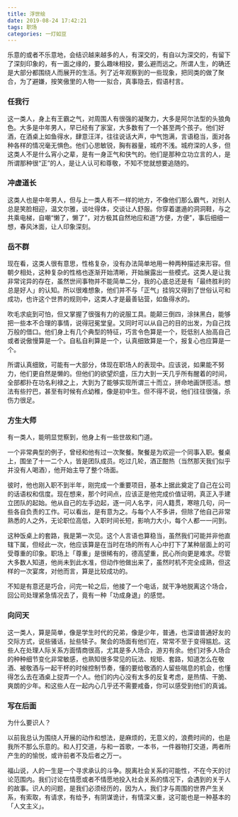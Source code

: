 ```yaml
---
title: 浮世绘
date: 2019-08-24 17:42:21
tags: 职场
categories: 一灯如豆
---
```


乐意的或者不乐意地，会结识越来越多的人，有深交的，有自以为深交的，有留下了深刻印象的，有一面之缘的，要么趣味相投，要么避而远之。所谓人生，的确还是大部分都围绕人而展开的生活。列了近年观察到的一些现象，把同类的做了聚合，为了避嫌，按笑傲里的人物一一拟合，真事隐去，假语村言。

### 任我行

这一类人，身上有王霸之气，对周围人有很强的凝聚力，大多是阿尔法型的头狼角色。大多是中年男人，早已经有了家室，大多数有了一个甚至两个孩子。他们好酒，在酒桌上如鱼得水，肆意汪洋，往往说话大声，中气饱满，言语稳当，面对各种各样的情况毫无惧色。他们心思敏锐，胸有器量，城府不浅。城府深的人多，但这类人不是什么宵小之辈，是有一身正气和侠气的。他们是那种立功立言的人，是所谓那种很“正”的人，是让人认可和尊敬，不知不觉就想要追随的。

### 冲虚道长

这类人也是中年男人，但与上一类人有不一样的地方，不像他们那么霸气，对别人总是笑脸相迎，温文尔雅，谈吐得体，交谈让人舒服。你穿着邋遢的洞洞鞋，与之共乘电梯，自嘲“懒了，懒了”，对方极其自然地应和道“方便，方便”，事后细细一想，春风沐面，让人印象深刻。

### 岳不群

现在看，这类人很有意思，性格复杂，没有办法简单地用一种两种描述来形容。但朝夕相处，这种复杂的性格也逐渐开始清晰，开始展露出一些模式。这类人是让我非常诧异的存在，虽然世间事物并不能简单二分，我的心底总还是有「最终胜利的总是好人」的认知。所以很难想象，他们并不与「正气」挂钩又得到了世俗认可和成功，也许这个世界的规则中，这类人才是最善钻营，如鱼得水的。

吹毛求疵到可怕，但又掌握了很强有力的说服工具。能颠三倒四，涂抹黑白，能够把一些本不合理的事情，说得冠冕堂皇。又同时可以从自己的目的出发，为自己找万般的借口。他们身上有几个典型的特征，巧言令色算是一个，贬低别人抬高自己或者说傲慢算是一个。自私自利算是一个，认真细致算是一个，报复心也应算是一个。

所谓认真细致，可能有一大部分，体现在职场人的表现中。应该说，如果能不努力，他们更自然是懒的。但他们的欲望炽盛，压力大到一天几乎所有醒着的时间，全部都扑在功名利禄之上，大到为了能够实现所谓三十而立，拼命地画饼揽活。想法有些拧巴，甚至有时候有点幼稚，像是初中生。但不得不说，他们往往很强，杀伤力很足。

### 方生大师

有一类人，能明显觉察到，他身上有一些世故和门道。

一个非常典型的例子，曾经和他有过一次聚餐。聚餐是为欢迎一个同事入职。餐桌上，围坐了十一二个人，皆是团队成员。吃过几轮，酒正酣热（当然那天我们似乎并没有人喝酒），他开始主导了整个场面。

彼时，他也刚入职不到半年，刚完成一个重要项目，基本上据此奠定了自己在公司的话语权和信度。现在想来，那个时间点，应该正是他完成价值证明，真正入手建立团队的起始。他从自己的左手边起，逐一问人名字，问人籍贯，寒暄几句，问一些各自负责的工作。可以看出，是有意为之。与每个人不多讲，但除了他自己非常熟悉的人之外，无论职位高低，入职时间长短，影响力大小，每个人都一一问到。

这种饭桌上的套路，我是第一次见。这个人言语也算稳当，虽然我们可能并非他直辖下属，但经此一次，他应该算是在当时在场的所有人心中打下了某种层面上的可受尊重的印象。职场上「尊重」是很稀有的，德高望重，民心所向更是难求。尽管大多数人知道，他尚未到此水准，但动作他做出来了，虽然时机不完全成熟，但这样的一次宴席，对他而言，算是比较成功的。

不知是有意还是巧合，问完一轮之后，他接了一个电话，就干净地脱离这个场合，回公司处理紧急情况去了，竟有一种「功成身退」的感觉。

### 向问天

这一类人，算是简单，像是学生时代的兄弟，像是少年，普通，也深谙普通好友的交际方式，说些骚话，扯些犊子。聚会的场面有他们在，常常不至于变得尴尬。这些人在处理人际关系方面情商很高，尤其是多人场合，游刃有余。他们对多人场合的种种细节变化非常敏感，也熟知很多常见的玩法、规矩、套路，知道怎么在敬酒、被敬酒与一起干杯的时候控制节奏，懂的要给敬酒的人留些喘息的机会，也懂得怎么去在酒桌上捉弄一个人。他们的内心没有太多的反复考虑，是热情、干脆、爽朗的少年。和这些人在一起内心几乎还不需要戒备，你可以感受到他们的真诚。

### 写在后面

为什么要识人？

以前我总认为围绕人开展的动作和想法，是麻烦的，无意义的，浪费时间的，也是我所不那么乐意的。和人打交道，与和一首歌，一本书，一件器物打交道，两者所产生的的愉悦，或许前者不及后者之万一。

福山说，人的一生是一个寻求承认的斗争。脱离社会关系的可能性，不在今天的讨论范围内。我们讨论在情愿或者不情愿地投入社会关系的情况下，会遇到的关于人的故事。识人的问题，是我们必须经历的，因为人，我们才与周围的世界产生关系，有索取，有请求，有给予，有阴谋诡计，有情深义重，这可能也是一种基本的「人文主义」。